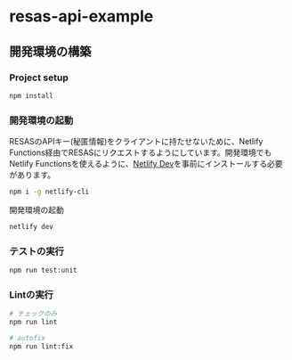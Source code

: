 # resas-api-example

## 開発環境の構築

### Project setup

```sh
npm install
```

### 開発環境の起動
RESASのAPIキー(秘匿情報)をクライアントに持たせないために、Netlify Functions経由でRESASにリクエストするようにしています。開発環境でもNetlify Functionsを使えるように、[Netlify Dev](https://www.netlify.com/products/dev/)を事前にインストールする必要があります。

```sh
npm i -g netlify-cli
```

開発環境の起動

```sh
netlify dev
```

### テストの実行

```sh
npm run test:unit
```

### Lintの実行
```sh
# チェックのみ
npm run lint 

# autofix
npm run lint:fix 
```
